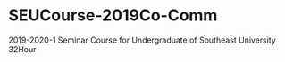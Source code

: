 # SEUCourse-2019Co-Comm
2019-2020-1 Seminar Course for Undergraduate of Southeast University 32Hour
